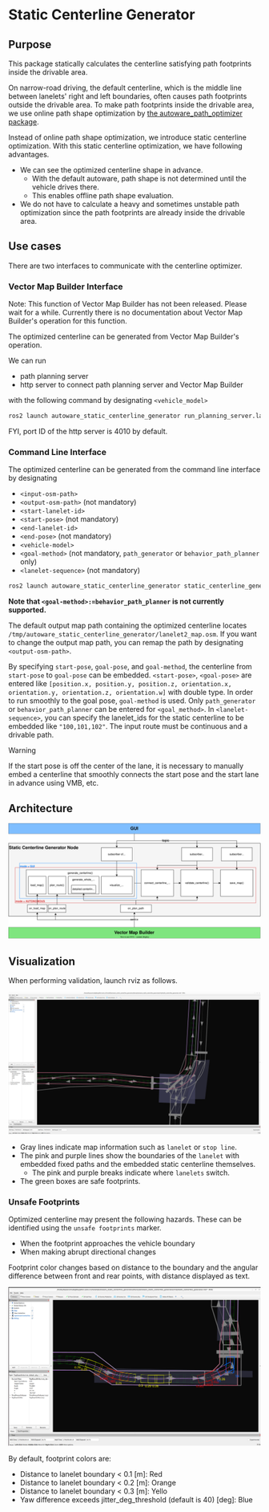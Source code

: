 # Static Centerline Generator

## Purpose

This package statically calculates the centerline satisfying path footprints inside the drivable area.

On narrow-road driving, the default centerline, which is the middle line between lanelets' right and left boundaries, often causes path footprints outside the drivable area.
To make path footprints inside the drivable area, we use online path shape optimization by [the autoware_path_optimizer package](https://github.com/autowarefoundation/autoware.universe/tree/main/planning/autoware_path_optimizer/).

Instead of online path shape optimization, we introduce static centerline optimization.
With this static centerline optimization, we have following advantages.

- We can see the optimized centerline shape in advance.
  - With the default autoware, path shape is not determined until the vehicle drives there.
  - This enables offline path shape evaluation.
- We do not have to calculate a heavy and sometimes unstable path optimization since the path footprints are already inside the drivable area.

## Use cases

There are two interfaces to communicate with the centerline optimizer.

### Vector Map Builder Interface

Note: This function of Vector Map Builder has not been released. Please wait for a while.
Currently there is no documentation about Vector Map Builder's operation for this function.

The optimized centerline can be generated from Vector Map Builder's operation.

We can run

- path planning server
- http server to connect path planning server and Vector Map Builder

with the following command by designating `<vehicle_model>`

```sh
ros2 launch autoware_static_centerline_generator run_planning_server.launch.xml vehicle_model:=<vehicle-model>
```

FYI, port ID of the http server is 4010 by default.

### Command Line Interface

The optimized centerline can be generated from the command line interface by designating

- `<input-osm-path>`
- `<output-osm-path>` (not mandatory)
- `<start-lanelet-id>`
- `<start-pose>` (not mandatory)
- `<end-lanelet-id>`
- `<end-pose>` (not mandatory)
- `<vehicle-model>`
- `<goal-method>` (not mandatory, `path_generator` or `behavior_path_planner` only)
- `<lanelet-sequence>` (not mandatory)

```sh
ros2 launch autoware_static_centerline_generator static_centerline_generator.launch.xml run_backgrond:=false lanelet2_input_file_path:=<input-osm-path> lanelet2_output_file_path:=<output-osm-path> start_lanelet_id:=<start-lane-id> start_pose:=<start-pose> end_lanelet_id:=<end-lane-id> end_pose:=<end-pose> vehicle_model:=<vehicle-model> goal_method:=<goal-method> lanelet_sequence:=<lanelet-sequence>
```

**Note that `<goal-method>:=behavior_path_planner` is not currently supported.**

The default output map path containing the optimized centerline locates `/tmp/autoware_static_centerline_generator/lanelet2_map.osm`.
If you want to change the output map path, you can remap the path by designating `<output-osm-path>`.

By specifying `start-pose`, `goal-pose`, and `goal-method`, the centerline from `start-pose` to `goal-pose` can be embedded.
`<start-pose>`, `<goal-pose>` are entered like `[position.x, position.y, position.z, orientation.x, orientation.y, orientation.z, orientation.w]` with double type.
In order to run smoothly to the goal pose, `goal-method` is used.
Only `path_generator` or `behavior_path_planner` can be entered for `<goal_method>`.
In `<lanelet-sequence>`, you can specify the lanelet_ids for the static centerline to be embedded like `"100,101,102"`.
The input route must be continuous and a drivable path.

> [!WARNING]
> If the start pose is off the center of the lane, it is necessary to manually embed a centerline that smoothly connects the start pose and the start lane in advance using VMB, etc.

## Architecture

![static_centerline_generator_architecture](./media/static_centerline_generator_architecture.drawio.svg)

## Visualization

When performing validation, launch rviz as follows.

![rviz](./media/rviz.png)

- Gray lines indicate map information such as `lanelet` or `stop line`.
- The pink and purple lines show the boundaries of the `lanelet` with embedded fixed paths and the embedded static centerline themselves.
  - The pink and purple breaks indicate where `lanelets` switch.
- The green boxes are safe footprints.

### Unsafe Footprints

Optimized centerline may present the following hazards.
These can be identified using the `unsafe footprints` marker.

- When the footprint approaches the vehicle boundary
- When making abrupt directional changes

Footprint color changes based on distance to the boundary and the angular difference between front and rear points, with distance displayed as text.

![rviz](./media/unsafe_footprints.png)

By default, footprint colors are:

- Distance to lanelet boundary < 0.1 [m]: Red
- Distance to lanelet boundary < 0.2 [m]: Orange
- Distance to lanelet boundary < 0.3 [m]: Yello
- Yaw difference exceeds jitter_deg_threshold (default is 40) [deg]: Blue
